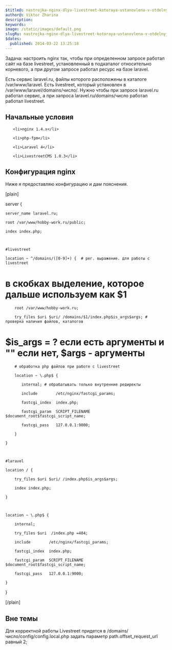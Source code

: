 ```yaml
---
$title@: nastrojka-nginx-dlya-livestreet-kotoraya-ustanovlena-v-otdelnyj-katalog
author@: Viktor Zharina
description: 
keywords: 
image: /static/images/default.png
slugRu: nastrojka-nginx-dlya-livestreet-kotoraya-ustanovlena-v-otdelnyj-katalog
$dates:
  published: 2014-03-22 13:25:18
---
```

Задача: настроить nginx так, чтобы при определенном запросе работал сайт на базе livestreet, установленный в подкаталог относительно корневого, а при другом запросе работал ресурс на базе laravel.



Есть сервис laravel.ru, файлы которого расположены в каталоге /var/www/laravel. Есть livestreet, который установлен в /var/www/laravel/domains/число/. Нужно чтобы при запросе laravel.ru работал сервис, а при запроса laravel.ru/domains/число работал работал livestreet.



<h2>Начальные условия</h2>

<ol>	

	<li>nginx 1.4.x</li>

	<li>php-fpm</li>

	<li>Laravel 4</li>

	<li>LivestreetCMS 1.0.3</li>

</ol>



<h2>Конфигурация nginx</h2>

Ниже я предоставляю конфигурацию и дам пояснения.

[plain]

server {

    server_name laravel.ru; 

    root /var/www/hobby-work.ru/public; 

    index index.php;



    #livestreet	

    location ~ ^/domains/([0-9]+) {  # рег. выражение. для работы с livestreet 

# в скобках  выделение, которое дальше используем как $1

        root /var/www/hobby-work.ru;

        try_files $uri $uri/ /domains/$1/index.php$is_args$args; # проверка наличия файлов, каталогов

# $is_args = ? если есть аргументы и &quot;&quot; если нет, $args - аргументы



        # обработка php файлов при работе с livestreet

        location ~ \.php$ {

           internal; # обрабатывать только внутренние редиректы

           include        /etc/nginx/fastcgi_params;

           fastcgi_index  index.php;

           fastcgi_param  SCRIPT_FILENAME  $document_root$fastcgi_script_name;

           fastcgi_pass   127.0.0.1:9000;

        }

    }



    #laravel

    location / {

        try_files $uri $uri/ /index.php$is_args$args;

        index index.php;

    }



    location ~ \.php$ {

    	internal;

        try_files $uri  /index.php =404;

        include        /etc/nginx/fastcgi_params;       

        fastcgi_index  index.php;

        fastcgi_param  SCRIPT_FILENAME  $document_root$fastcgi_script_name;

        fastcgi_pass   127.0.0.1:9000;

    }

}

[/plain]



<h2>Вне темы</h2>

Для корректной работы Livestreet придется в /domains/число/config/config.local.php задать параметр path.offset_request_url равный 2;